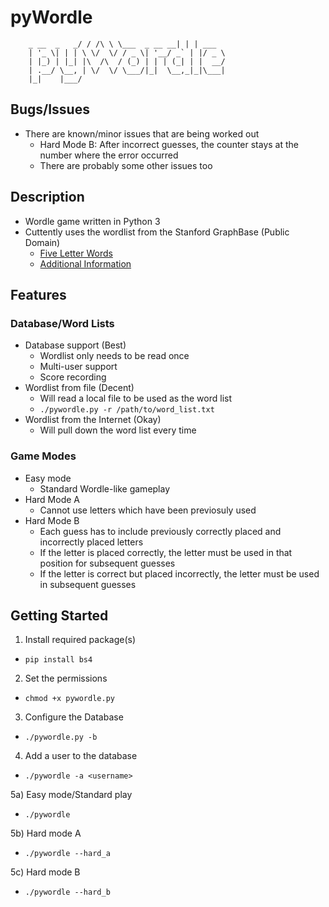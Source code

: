 # pyWordle
```             __    __              _ _      
    _ __  _   _/ / /\ \ \___  _ __ __| | | ___ 
    | '_ \| | | \ \/  \/ / _ \| '__/ _` | |/ _ \
    | |_) | |_| |\  /\  / (_) | | | (_| | |  __/
    | .__/ \__, | \/  \/ \___/|_|  \__,_|_|\___|
    |_|    |___/
```

## Bugs/Issues
- There are known/minor issues that are being worked out
  - Hard Mode B: After incorrect guesses, the counter stays at the number where the error occurred
  - There are probably some other issues too

## Description 
- Wordle game written in Python 3
- Cuttently uses the wordlist from the Stanford GraphBase (Public Domain) 
  - [Five Letter Words](https://www-cs-faculty.stanford.edu/~knuth/sgb-words.txt)
  - [Additional Information](https://www-cs-faculty.stanford.edu/~knuth/sgb.html)

## Features
### Database/Word Lists
- Database support (Best)
  - Wordlist only needs to be read once
  - Multi-user support 
  - Score recording 
- Wordlist from file (Decent)
  - Will read a local file to be used as the word list
  - `./pywordle.py -r /path/to/word_list.txt`
- Wordlist from the Internet (Okay)
  - Will pull down the word list every time

### Game Modes
- Easy mode
  - Standard Wordle-like gameplay
- Hard Mode A
  - Cannot use letters which have been previosuly used
- Hard Mode B
  - Each guess has to include previously correctly placed and incorrectly placed letters
  - If the letter is placed correctly, the letter must be used in that position for subsequent guesses
  - If the letter is correct but placed incorrectly, the letter must be used in subsequent guesses 

## Getting Started
1) Install required package(s)
  - `pip install bs4`

2) Set the permissions
  - `chmod +x pywordle.py`

3) Configure the Database
  - `./pywordle.py -b`

4) Add a user to the database
  - `./pywordle -a <username>`

5a) Easy mode/Standard play
  - `./pywordle`

5b) Hard mode A
  - `./pywordle --hard_a`

5c) Hard mode B
  - `./pywordle --hard_b`
